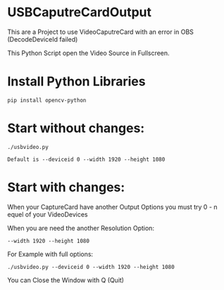 # USBCaputreCardOutput
This are a Project to use VideoCaputreCard with an error in OBS (DecodeDeviceId failed)

This Python Script open the Video Source in Fullscreen.

# Install Python Libraries

```
pip install opencv-python
```

# Start without changes:

```
./usbvideo.py
```
```
Default is --deviceid 0 --width 1920 --height 1080
```
# Start with changes:

When your CaptureCard have another Output Options you must try 0 - n equel of your VideoDevices

When you are need the another Resolution Option:

```
--width 1920 --height 1080
```

For Example with full options: 

```
./usbvideo.py --deviceid 0 --width 1920 --height 1080
```

You can Close the Window with Q (Quit)
